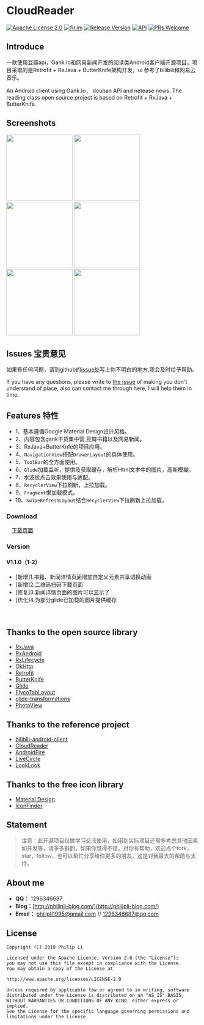 # CloudReader

[![Apache License 2.0][1]][2]
[![fir.im][3]][4] 
[![Release Version][5]][6]
[![API][7]][8]
[![PRs Welcome][9]][10]

## Introduce
一款使用豆瓣api，Gank.Io和网易新闻开发的阅读类Android客户端开源项目。项目采取的是Retrofit + RxJava + ButterKnife架构开发，ui 参考了bilibili和网易云音乐。

An Android client using Gank.Io， douban API and netease news. The reading class open source project is based on Retrofit + RxJava + ButterKnife.

## Screenshots


<img width="173" height=“274” src="https://github.com/philipli1995/SmartZone/blob/master/image/page_book_list.jpg"></img>
<img width="173" height=“274” src="https://github.com/philipli1995/SmartZone/blob/master/image/page_download.jpg"></img>
<img width="173" height=“274” src="https://github.com/philipli1995/SmartZone/blob/master/image/page_news.jpg"></img>
<img width="173" height=“274” src="https://github.com/philipli1995/SmartZone/blob/master/image/page_news_list.jpg"></img>
<img width="173" height=“274” src="https://github.com/philipli1995/SmartZone/blob/master/image/page_nav_bar.jpg"></img>
<img width="173" height=“274” src="https://github.com/philipli1995/SmartZone/blob/master/image/page_meizi.jpg"></img>

## Issues 宝贵意见
如果有任何问题，请到github的[issue处][11]写上你不明白的地方,我会及时给予帮助。

If you have any questions, please write to [the issue][11] of making you don't understand of place, also can contact me through here, I will help them in time.

## Features 特性
* 1、基本遵循Google Material Design设计风格。                                    
* 2、内容包含gank干货集中营,豆瓣书籍以及网易新闻。                                    
* 3、RxJava+ButterKnfe的项目应用。                                    
* 4、``NavigationView``搭配``DrawerLayout``的具体使用。                                    
* 5、``ToolBar``的全方面使用。                                    
* 6、``Glide``加载监听，提供及获取缓存，解析Html文本中的图片，高斯模糊。                                    
* 7、水波纹点击效果使用与适配。                                    
* 8、``RecyclerView``下拉刷新，上拉加载。                                              
* 9、``Fragment``懒加载模式。                                    
* 10、``SwipeRefreshLayout``结合``RecyclerView``下拉刷新上拉加载。                                    
         




### Download
　[下载页面](https://fir.im/cloudreader) 
　

### Version


#### V1.1.0（1-2）

 - [新增]1.书籍、新闻详情页面增加自定义元素共享切换动画
 - [新增]2.二维码扫码下载页面
 - [修复]3.新闻详情页面的图片可以显示了
 - [优化]4.为部分glide已加载的图片提供缓存

　　



## Thanks to the open source library

- [RxJava][12]
- [RxAndroid][13]
- [RxLifecycle][14]
- [OkHttp][15]
- [Retrofit][16]
- [ButterKnife][17]
- [Glide][18]
- [FlycoTabLayout][19]
- [glide-transformations][20]
- [PhotoView][21]
 

## Thanks to the reference project

 - [bilibili-android-client][22]
 - [CloudReader][23]
 - [AndroidFire][24]
 - [LiveCircle][25]
 - [LookLook][26]



## Thanks to the free icon library
 - [Material Design][27]
 - [IconFinder][28]


 
## Statement
> 注意：此开源项目仅做学习交流使用，如用到实际项目还需多考虑其他因素如并发等，请多多斟酌。如果你觉得不错，对你有帮助，欢迎点个fork，star，follow，也可以帮忙分享给你更多的朋友，这是对我最大的帮助与支持。

## About me
 - **QQ：** 1296346687
 - **Blog：**[http://philipli-blog.com/](http://philipli-blog.com/)
 - **Email：** philipli1995@gmail.com // 1296346687@qq.com

## License
```
Copyright (C) 2018 Philip Li

Licensed under the Apache License, Version 2.0 (the "License");
you may not use this file except in compliance with the License.
You may obtain a copy of the License at

http://www.apache.org/licenses/LICENSE-2.0

Unless required by applicable law or agreed to in writing, software
distributed under the License is distributed on an "AS IS" BASIS,
WITHOUT WARRANTIES OR CONDITIONS OF ANY KIND, either express or implied.
See the License for the specific language governing permissions and
limitations under the License.
```

[1]:https://img.shields.io/:license-apache-blue.svg
[2]:https://www.apache.org/licenses/LICENSE-2.0.html

[3]:https://img.shields.io/badge/download-fir.im-blue.svg
[4]:https://fir.im/SmartZone

[5]:https://img.shields.io/badge/release-1.1.0-red.svg
[6]:https://github.com/philipli1995/SmartZone/releases

[7]:https://img.shields.io/badge/API-21%2B-red.svg?style=flat
[8]:https://android-arsenal.com/api?level=21


[9]:https://img.shields.io/badge/PRs-welcome-brightgreen.svg
[10]:https://github.com/philipli1995/SmartZone/pulls

[11]:https://github.com/philipli1995/SmartZone/issues

[12]:https://github.com/ReactiveX/RxJava
[13]:https://github.com/ReactiveX/RxAndroid
[14]:https://github.com/trello/RxLifecycle
[15]:https://github.com/square/okhttp
[16]:https://github.com/square/retrofit
[17]:https://github.com/JakeWharton/butterknife
[18]:https://github.com/bumptech/glide
[19]:https://github.com/H07000223/FlycoTabLayout
[20]:https://github.com/wasabeef/glide-transformations
[21]:https://github.com/chrisbanes/PhotoView

[22]:https://github.com/HotBitmapGG/bilibili-android-client
[23]:https://github.com/youlookwhat/CloudReader
[24]:https://github.com/jaydenxiao2016/AndroidFire
[25]:https://github.com/LRH1993/LiveCircle
[26]:https://github.com/xinghongfei/LookLook


[27]:https://material.io/icons/
[28]:https://www.iconfinder.com/

